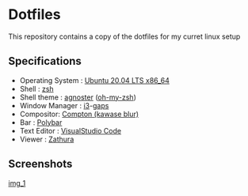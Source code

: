 # Dotfiles

This repository contains a copy of the dotfiles for my curret linux setup

## Specifications

* Operating System : [Ubuntu 20.04 LTS x86_64](https://ubuntu.com/download/desktop)
* Shell : [zsh](https://github.com/ohmyzsh/ohmyzsh/wiki/Installing-ZSH)
* Shell theme : [agnoster](https://github.com/agnoster/agnoster-zsh-theme) ([oh-my-zsh](https://ohmyz.sh/))
* Window Manager : [i3](https://i3wm.org/)-[gaps](https://github.com/Airblader/i3)
* Compositor: [Compton (kawase blur)](https://manpages.ubuntu.com/manpages/bionic/en/man1/compton.1.html)
* Bar : [Polybar](https://github.com/polybar/polybar)
* Text Editor : [VisualStudio Code](https://code.visualstudio.com/)
* Viewer : [Zathura](https://pwmt.org/projects/zathura/)

## Screenshots

[img_1]()